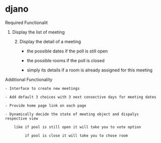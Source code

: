 # djano
Required Functionalit 
1) Display the list of meeting

    2) Display the detail of a meeting

        - the possible dates if the poll is still open

        - the possible rooms if the poll is closed

        - simply its details if a room is already assigned for this meeting
        
        
  Additional Functionality 

    - Interface to create new meetings

    - Add default 3 choices with 3 next consective days for meeting dates

    - Provide home page link on each page 

    - Dynamically decide the state of meeting object and dispalys respective view 

        like if pool is still open it will take you to vote option 

             if pool is close it will take you to chose room 

